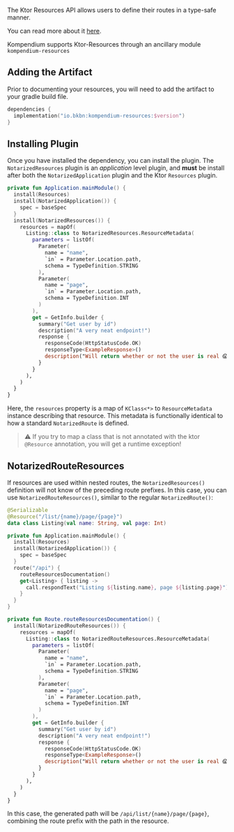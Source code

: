 The Ktor Resources API allows users to define their routes in a type-safe manner.

You can read more about it [here](https://ktor.io/docs/type-safe-routing.html).

Kompendium supports Ktor-Resources through an ancillary module `kompendium-resources`

## Adding the Artifact

Prior to documenting your resources, you will need to add the artifact to your gradle build file.

```kotlin
dependencies {
  implementation("io.bkbn:kompendium-resources:$version")
}
```

## Installing Plugin

Once you have installed the dependency, you can install the plugin. The `NotarizedResources` plugin is an _application_ level plugin, and **must** be install after both the `NotarizedApplication` plugin and the Ktor `Resources` plugin.

```kotlin
private fun Application.mainModule() {
  install(Resources)
  install(NotarizedApplication()) {
    spec = baseSpec
  }
  install(NotarizedResources()) {
    resources = mapOf(
      Listing::class to NotarizedResources.ResourceMetadata(
        parameters = listOf(
          Parameter(
            name = "name",
            `in` = Parameter.Location.path,
            schema = TypeDefinition.STRING
          ),
          Parameter(
            name = "page",
            `in` = Parameter.Location.path,
            schema = TypeDefinition.INT
          )
        ),
        get = GetInfo.builder {
          summary("Get user by id")
          description("A very neat endpoint!")
          response {
            responseCode(HttpStatusCode.OK)
            responseType<ExampleResponse>()
            description("Will return whether or not the user is real 😱")
          }
        }
      ),
    )
  }
}
```

Here, the `resources` property is a map of `KClass<*>` to `ResourceMetadata` instance describing that resource. This metadata is functionally identical to how a standard `NotarizedRoute` is defined.

> ⚠️ If you try to map a class that is not annotated with the ktor `@Resource` annotation, you will get a runtime
> exception!

## NotarizedRouteResources

If resources are used within nested routes, the `NotarizedResources()` definition will not know of the preceding route prefixes. In this case, you can use `NotarizedRouteResources()`, similar to the regular `NotarizedRoute()`:

```kotlin
@Serializable
@Resource("/list/{name}/page/{page}")
data class Listing(val name: String, val page: Int)

private fun Application.mainModule() {
  install(Resources)
  install(NotarizedApplication()) {
    spec = baseSpec
  }
  route("/api") {
    routeResourcesDocumentation()
    get<Listing> { listing ->
      call.respondText("Listing ${listing.name}, page ${listing.page}")
    }
  }
}

private fun Route.routeResourcesDocumentation() {
  install(NotarizedRouteResources()) {
    resources = mapOf(
      Listing::class to NotarizedRouteResources.ResourceMetadata(
        parameters = listOf(
          Parameter(
            name = "name",
            `in` = Parameter.Location.path,
            schema = TypeDefinition.STRING
          ),
          Parameter(
            name = "page",
            `in` = Parameter.Location.path,
            schema = TypeDefinition.INT
          )
        ),
        get = GetInfo.builder {
          summary("Get user by id")
          description("A very neat endpoint!")
          response {
            responseCode(HttpStatusCode.OK)
            responseType<ExampleResponse>()
            description("Will return whether or not the user is real 😱")
          }
        }
      ),
    )
  }
}
```

In this case, the generated path will be `/api/list/{name}/page/{page}`, combining the route prefix with the path in the resource.
